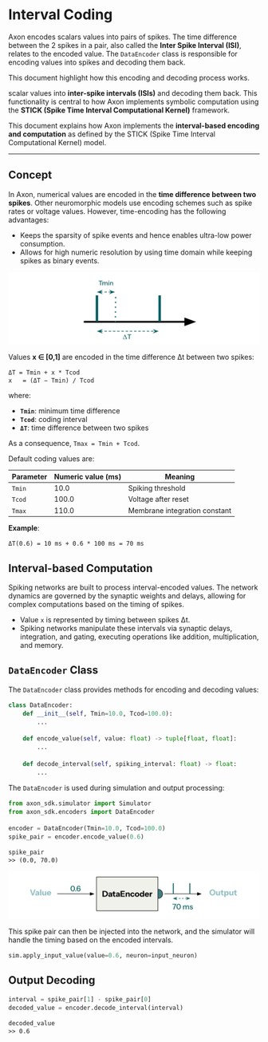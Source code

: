 # Interval Coding


Axon encodes scalars values into pairs of spikes. The time difference between the 2 spikes in a pair, also called the  **Inter Spike Interval (ISI)**, relates to the encoded value. The `DataEncoder` class is responsible for encoding values into spikes and decoding them back.

This document highlight how this encoding and decoding process works.

scalar values into **inter-spike intervals (ISIs)** and decoding them back. This functionality is central to how Axon implements symbolic computation using the **STICK (Spike Time Interval Computational Kernel)** framework.

This document explains how Axon implements the **interval-based encoding and computation** as defined by the STICK (Spike Time Interval Computational Kernel) model.

---


##  Concept

In Axon, numerical values are encoded in the **time difference between two spikes**. Other neuromorphic models use encoding schemes such as spike rates or voltage values. However, time-encoding has the following advantages:

- Keeps the sparsity of spike events and hence enables ultra-low power consumption.
- Allows for high numeric resolution by using time domain while keeping spikes as binary events.

![ISI encoding](../figs/isi.png)


Values **x ∈ [0,1]** are encoded in the time difference Δt between two spikes:

```text
ΔT = Tmin + x * Tcod
x   = (ΔT − Tmin) / Tcod
```

where:
- **`Tmin`**: minimum time difference
- **`Tcod`**: coding interval
- **`ΔT`**: time difference between two spikes

As a consequence, `Tmax = Tmin + Tcod`.

Default coding values are:

| Parameter | Numeric value (ms)    | Meaning                        |
|-----------|----------|--------------------------------|
| `Tmin`      | 10.0  | Spiking threshold              |
| `Tcod`  | 100.0  | Voltage after reset            |
| `Tmax`      | 110.0 | Membrane integration constant  |

**Example**:
```text
ΔT(0.6) = 10 ms + 0.6 * 100 ms = 70 ms
```


## Interval-based Computation
Spiking networks are built to process interval-encoded values. The network dynamics are governed by the synaptic weights and delays, allowing for complex computations based on the timing of spikes.
* Value `x` is represented by timing between spikes Δt.
* Spiking networks manipulate these intervals via synaptic delays, integration, and gating, executing operations like addition, multiplication, and memory.


##  `DataEncoder` Class
The `DataEncoder` class provides methods for encoding and decoding values:

```python
class DataEncoder:
    def __init__(self, Tmin=10.0, Tcod=100.0):
        ...

    def encode_value(self, value: float) -> tuple[float, float]:
        ...

    def decode_interval(self, spiking_interval: float) -> float:
        ...
```

The `DataEncoder` is used during simulation and output processing:

```python
from axon_sdk.simulator import Simulator
from axon_sdk.encoders import DataEncoder

encoder = DataEncoder(Tmin=10.0, Tcod=100.0)
spike_pair = encoder.encode_value(0.6)
```

```text
spike_pair
>> (0.0, 70.0)
```

![Encoder](../figs/isi_encoder.png)

This spike pair can then be injected into the network, and the simulator will handle the timing based on the encoded intervals.

```python
sim.apply_input_value(value=0.6, neuron=input_neuron)
```

## Output Decoding
```python
interval = spike_pair[1] - spike_pair[0]
decoded_value = encoder.decode_interval(interval)
```

```text
decoded_value
>> 0.6
```

